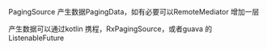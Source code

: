PagingSource  产生数据PagingData，如有必要可以RemoteMediator 增加一层

产生数据可以通过kotlin 携程，RxPagingSource，或者guava 的ListenableFuture  



